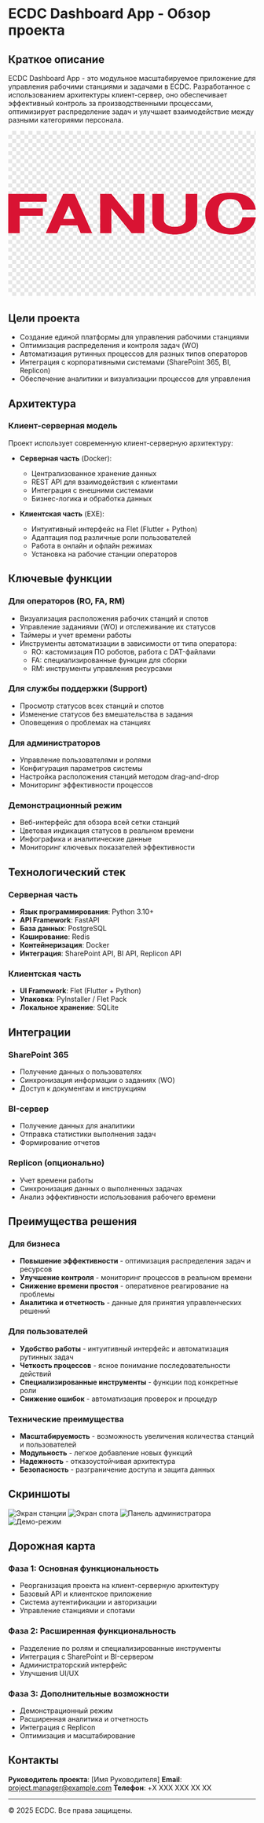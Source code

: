 # ECDC Dashboard App - Обзор проекта

## Краткое описание

ECDC Dashboard App - это модульное масштабируемое приложение для управления рабочими станциями и задачами в ECDC. Разработанное с использованием архитектуры клиент-сервер, оно обеспечивает эффективный контроль за производственными процессами, оптимизирует распределение задач и улучшает взаимодействие между разными категориями персонала.

![ECDC Dashboard Logo](src/assets/logo.png)

## Цели проекта

- Создание единой платформы для управления рабочими станциями
- Оптимизация распределения и контроля задач (WO)
- Автоматизация рутинных процессов для разных типов операторов
- Интеграция с корпоративными системами (SharePoint 365, BI, Replicon)
- Обеспечение аналитики и визуализации процессов для управления

## Архитектура

### Клиент-серверная модель

Проект использует современную клиент-серверную архитектуру:

- **Серверная часть** (Docker):
  - Централизованное хранение данных
  - REST API для взаимодействия с клиентами
  - Интеграция с внешними системами
  - Бизнес-логика и обработка данных

- **Клиентская часть** (EXE):
  - Интуитивный интерфейс на Flet (Flutter + Python)
  - Адаптация под различные роли пользователей
  - Работа в онлайн и офлайн режимах
  - Установка на рабочие станции операторов

## Ключевые функции

### Для операторов (RO, FA, RM)

- Визуализация расположения рабочих станций и спотов
- Управление заданиями (WO) и отслеживание их статусов
- Таймеры и учет времени работы
- Инструменты автоматизации в зависимости от типа оператора:
  - RO: кастомизация ПО роботов, работа с DAT-файлами
  - FA: специализированные функции для сборки
  - RM: инструменты управления ресурсами

### Для службы поддержки (Support)

- Просмотр статусов всех станций и спотов
- Изменение статусов без вмешательства в задания
- Оповещения о проблемах на станциях

### Для администраторов

- Управление пользователями и ролями
- Конфигурация параметров системы
- Настройка расположения станций методом drag-and-drop
- Мониторинг эффективности процессов

### Демонстрационный режим

- Веб-интерфейс для обзора всей сетки станций
- Цветовая индикация статусов в реальном времени
- Инфографика и аналитические данные
- Мониторинг ключевых показателей эффективности

## Технологический стек

### Серверная часть

- **Язык программирования**: Python 3.10+
- **API Framework**: FastAPI
- **База данных**: PostgreSQL
- **Кэширование**: Redis
- **Контейнеризация**: Docker
- **Интеграция**: SharePoint API, BI API, Replicon API

### Клиентская часть

- **UI Framework**: Flet (Flutter + Python)
- **Упаковка**: PyInstaller / Flet Pack
- **Локальное хранение**: SQLite

## Интеграции

### SharePoint 365

- Получение данных о пользователях
- Синхронизация информации о заданиях (WO)
- Доступ к документам и инструкциям

### BI-сервер

- Получение данных для аналитики
- Отправка статистики выполнения задач
- Формирование отчетов

### Replicon (опционально)

- Учет времени работы
- Синхронизация данных о выполненных задачах
- Анализ эффективности использования рабочего времени

## Преимущества решения

### Для бизнеса

- **Повышение эффективности** - оптимизация распределения задач и ресурсов
- **Улучшение контроля** - мониторинг процессов в реальном времени
- **Снижение времени простоя** - оперативное реагирование на проблемы
- **Аналитика и отчетность** - данные для принятия управленческих решений

### Для пользователей

- **Удобство работы** - интуитивный интерфейс и автоматизация рутинных задач
- **Четкость процессов** - ясное понимание последовательности действий
- **Специализированные инструменты** - функции под конкретные роли
- **Снижение ошибок** - автоматизация проверок и процедур

### Технические преимущества

- **Масштабируемость** - возможность увеличения количества станций и пользователей
- **Модульность** - легкое добавление новых функций
- **Надежность** - отказоустойчивая архитектура
- **Безопасность** - разграничение доступа и защита данных

## Скриншоты

![Экран станции](https://placehold.co/600x400/png?text=Station+View)
![Экран спота](https://placehold.co/600x400/png?text=Spot+View)
![Панель администратора](https://placehold.co/600x400/png?text=Admin+Panel)
![Демо-режим](https://placehold.co/600x400/png?text=Demo+Mode)

## Дорожная карта

### Фаза 1: Основная функциональность
- Реорганизация проекта на клиент-серверную архитектуру
- Базовый API и клиентское приложение
- Система аутентификации и авторизации
- Управление станциями и спотами

### Фаза 2: Расширенная функциональность
- Разделение по ролям и специализированные инструменты
- Интеграция с SharePoint и BI-сервером
- Администраторский интерфейс
- Улучшения UI/UX

### Фаза 3: Дополнительные возможности
- Демонстрационный режим
- Расширенная аналитика и отчетность
- Интеграция с Replicon
- Оптимизация и масштабирование

## Контакты

**Руководитель проекта**: [Имя Руководителя]
**Email**: project.manager@example.com
**Телефон**: +X XXX XXX XX XX

---

© 2025 ECDC. Все права защищены.
